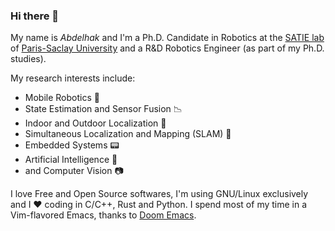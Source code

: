 ### Hi there 👋

My name is _Abdelhak_ and I'm a Ph.D. Candidate in Robotics at the [SATIE lab](http://satie.ens-paris-saclay.fr/) of [Paris-Saclay University](https://www.universite-paris-saclay.fr/) and a R&D Robotics Engineer (as part of my Ph.D. studies).

My research interests include:

- Mobile Robotics :robot:
- State Estimation and Sensor Fusion :chart_with_downwards_trend:
- Indoor and Outdoor Localization :satellite:
- Simultaneous Localization and Mapping (SLAM) :car:
- Embedded Systems :pager:
- Artificial Intelligence :ghost:
- and Computer Vision :camera:

I love Free and Open Source softwares, I'm using GNU/Linux exclusively and I :heart: coding in C/C++, Rust and Python. I spend most of my time in a Vim-flavored Emacs, thanks to [Doom Emacs](https://github.com/hlissner/doom-emacs).
